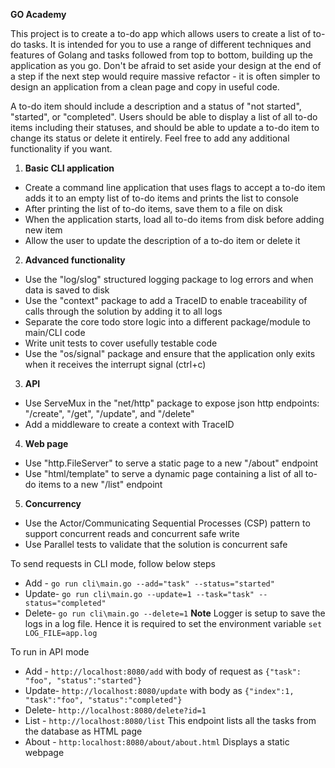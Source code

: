 **GO Academy**

This project is to create a to-do app which allows users to create a list of to-do tasks. It is intended for you to use
a range of different techniques and features of Golang and tasks followed from top to bottom, building up the
application as you go. Don't be afraid to set aside your design at the end of a step if the next step would require
massive refactor - it is often simpler to design an application from a clean page and copy in useful code.

A to-do item should include a description and a status of "not started", "started", or "completed". Users should be able
to display a list of all to-do items including their statuses, and should be able to update a to-do item to change its
status or delete it entirely. Feel free to add any additional functionality if you want.

1) **Basic CLI application**

- Create a command line application that uses flags to accept a to-do item adds it to an empty list of to-do items and
  prints the list to console
- After printing the list of to-do items, save them to a file on disk
- When the application starts, load all to-do items from disk before adding new item
- Allow the user to update the description of a to-do item or delete it

2) **Advanced functionality**

- Use the "log/slog" structured logging package to log errors and when data is saved to disk
- Use the "context" package to add a TraceID to enable traceability of calls through the solution by adding it to all
  logs
- Separate the core todo store logic into a different package/module to main/CLI code
- Write unit tests to cover usefully testable code
- Use the "os/signal" package and ensure that the application only exits when it receives the interrupt signal (ctrl+c)

3) **API**

- Use ServeMux in the "net/http" package to expose json http endpoints: "/create", "/get", "/update", and "/delete"
- Add a middleware to create a context with TraceID

4) **Web page**

- Use "http.FileServer" to serve a static page to a new "/about" endpoint
- Use "html/template" to serve a dynamic page containing a list of all to-do items to a new "/list" endpoint

5) **Concurrency**

- Use the Actor/Communicating Sequential Processes (CSP) pattern to support concurrent reads and concurrent safe write
- Use Parallel tests to validate that the solution is concurrent safe

To send requests in CLI mode, follow below steps
- Add - ```go run cli\main.go --add="task" --status="started"```
- Update- ```go run cli\main.go --update=1 --task="task" --status="completed"```
- Delete- ```go run cli\main.go --delete=1```
**Note** Logger is setup to save the logs in a log file. Hence it is required to set the environment variable 
```set LOG_FILE=app.log```


To run in API mode
- Add - ```http://localhost:8080/add``` with body of request as ```{"task": "foo", "status":"started"}```
- Update- ```http://localhost:8080/update``` with body as ```{"index":1, "task":"foo", "status":"completed"}```
- Delete- ```http://localhost:8080/delete?id=1```
- List - ```http://localhost:8080/list```
This endpoint lists all the tasks from the database as HTML page
- About - ```http:localhost:8080/about/about.html``` Displays a static webpage  

